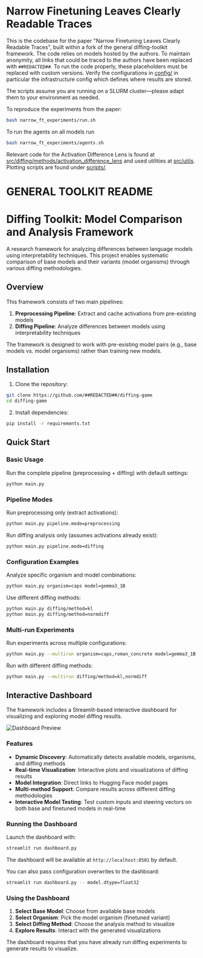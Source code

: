 # Narrow Finetuning Leaves Clearly Readable Traces

This is the codebase for the paper "Narrow Finetuning Leaves Clearly Readable Traces", built within a fork of the general diffing-toolkit framework. The code relies on models hosted by the authors. To maintain anonymity, all links that could be traced to the authors have been replaced with `##REDACTED##`. To run the code properly, these placeholders must be replaced with custom versions. Verify the configurations in [config/](config/) in particular the infrastructure config which defines where results are stored. 

The scripts assume you are running on a SLURM cluster—please adapt them to your environment as needed.

To reproduce the experiments from the paper:

```bash
bash narrow_ft_experiments/run.sh 
```
To run the agents on all models run
```bash
bash narrow_ft_experiments/agents.sh 
```

Relevant code for the Activation Difference Lens is found at [src/diffing/methods/activation_difference_lens](src/diffing/methods/activation_difference_lens) and used utilities at [src/utils](src/utils). Plotting scripts are found under [scripts/](scripts/).

# GENERAL TOOLKIT README
# Diffing Toolkit: Model Comparison and Analysis Framework
A research framework for analyzing differences between language models using interpretability techniques. This project enables systematic comparison of base models and their variants (model organisms) through various diffing methodologies.

## Overview

This framework consists of two main pipelines:
1. **Preprocessing Pipeline**: Extract and cache activations from pre-existing models
2. **Diffing Pipeline**: Analyze differences between models using interpretability techniques

The framework is designed to work with pre-existing model pairs (e.g., base models vs. model organisms) rather than training new models.

## Installation

1. Clone the repository:
```bash
git clone https://github.com/##REDACTED##/diffing-game
cd diffing-game
```

2. Install dependencies:
```bash
pip install -r requirements.txt
```

## Quick Start

### Basic Usage

Run the complete pipeline (preprocessing + diffing) with default settings:
```bash
python main.py
```

### Pipeline Modes

Run preprocessing only (extract activations):
```bash
python main.py pipeline.mode=preprocessing
```

Run diffing analysis only (assumes activations already exist):
```bash
python main.py pipeline.mode=diffing
```

### Configuration Examples

Analyze specific organism and model combinations:
```bash
python main.py organism=caps model=gemma3_1B
```

Use different diffing methods:
```bash
python main.py diffing/method=kl
python main.py diffing/method=normdiff
```

### Multi-run Experiments

Run experiments across multiple configurations:
```bash
python main.py --multirun organism=caps,roman_concrete model=gemma3_1B
```

Run with different diffing methods:
```bash
python main.py --multirun diffing/method=kl,normdiff
```

## Interactive Dashboard

The framework includes a Streamlit-based interactive dashboard for visualizing and exploring model diffing results.

![Dashboard Preview](dashboard_preview.png)

### Features

- **Dynamic Discovery**: Automatically detects available models, organisms, and diffing methods
- **Real-time Visualization**: Interactive plots and visualizations of diffing results
- **Model Integration**: Direct links to Hugging Face model pages
- **Multi-method Support**: Compare results across different diffing methodologies
- **Interactive Model Testing**: Test custom inputs and steering vectors on both base and finetuned models in real-time

### Running the Dashboard

Launch the dashboard with:
```bash
streamlit run dashboard.py
```

The dashboard will be available at `http://localhost:8501` by default.

You can also pass configuration overwrites to the dashboard:
```bash
streamlit run dashboard.py -- model.dtype=float32
```

### Using the Dashboard

1. **Select Base Model**: Choose from available base models
2. **Select Organism**: Pick the model organism (finetuned variant)
3. **Select Diffing Method**: Choose the analysis method to visualize
4. **Explore Results**: Interact with the generated visualizations

The dashboard requires that you have already run diffing experiments to generate results to visualize.
